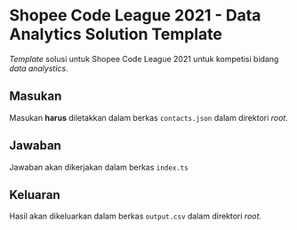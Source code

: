 # Shopee Code League 2021 - Data Analytics Solution Template

_Template_ solusi untuk Shopee Code League 2021 untuk kompetisi bidang _data analystics_.

## Masukan

Masukan **harus** diletakkan dalam berkas `contacts.json` dalam direktori _root_.

## Jawaban

Jawaban akan dikerjakan dalam berkas `index.ts`

## Keluaran

Hasil akan dikeluarkan dalam berkas `output.csv` dalam direktori _root_.
